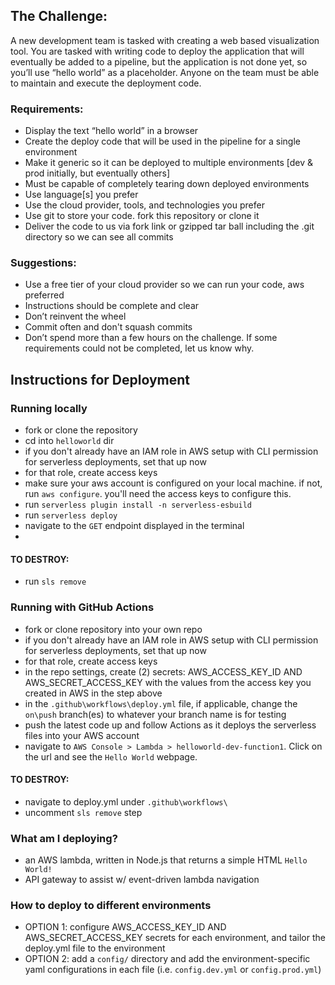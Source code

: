 ## The Challenge:

A new development team is tasked with creating a web based visualization tool. You are tasked with writing code to deploy the application that will eventually be added to a pipeline, but the application is not done yet, so you’ll use “hello world” as a placeholder. Anyone on the team must be able to maintain and execute the deployment code.  

### Requirements:

* Display the text “hello world” in a browser
* Create the deploy code that will be used in the pipeline for a single environment
* Make it generic so it can be deployed to multiple environments [dev & prod initially, but eventually others]
* Must be capable of completely tearing down deployed environments
* Use language[s] you prefer
* Use the cloud provider, tools, and technologies you prefer
* Use git to store your code. fork this repository or clone it
* Deliver the code to us via fork link or gzipped tar ball including the .git directory so we can see all commits

### Suggestions:

* Use a free tier of your cloud provider so we can run your code, aws preferred
* Instructions should be complete and clear
* Don’t reinvent the wheel
* Commit often and don't squash commits
* Don’t spend more than a few hours on the challenge. If some requirements could not be completed, let us know why.

## Instructions for Deployment

### Running locally
- fork or clone the repository
- cd into `helloworld` dir
- if you don't already have an IAM role in AWS setup with CLI permission for serverless deployments, set that up now
- for that role, create access keys
- make sure your aws account is configured on your local machine. if not, run `aws configure`. you'll need the access keys to configure this.
- run `serverless plugin install -n serverless-esbuild`
- run `serverless deploy`
- navigate to the `GET` endpoint displayed in the terminal
- 
#### TO DESTROY:
- run `sls remove`

### Running with GitHub Actions
- fork or clone repository into your own repo
- if you don't already have an IAM role in AWS setup with CLI permission for serverless deployments, set that up now
- for that role, create access keys
- in the repo settings, create (2) secrets: AWS_ACCESS_KEY_ID AND AWS_SECRET_ACCESS_KEY with the values from the access key you created in AWS in the step above
- in the `.github\workflows\deploy.yml` file, if applicable, change the `on\push` branch(es) to whatever your branch name is for testing
- push the latest code up and follow Actions as it deploys the serverless files into your AWS account
- navigate to `AWS Console > Lambda > helloworld-dev-function1`. Click on the url and see the `Hello World` webpage.

#### TO DESTROY:
- navigate to deploy.yml under `.github\workflows\`
- uncomment `sls remove` step

### What am I deploying?
- an AWS lambda, written in Node.js that returns a simple HTML `Hello World!`
- API gateway to assist w/ event-driven lambda navigation

### How to deploy to different environments
- OPTION 1: configure AWS_ACCESS_KEY_ID AND AWS_SECRET_ACCESS_KEY secrets for each environment, and tailor the deploy.yml file to the environment
- OPTION 2: add a `config/` directory and add the environment-specific yaml configurations in each file (i.e. `config.dev.yml` or `config.prod.yml`)